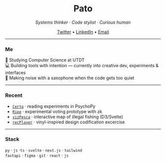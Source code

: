 <h1 align="center"><strong>Pato</strong></h1>
<p align="center"><em>Systems thinker · Code stylist · Curious human</em></p>

<p align="center"> 
  <a href="https://twitter.com/PatojPeralta">Twitter</a> • 
  <a href="https://linkedin.com/in/YOUR_HANDLE">LinkedIn</a> • 
  <a href="mailto:you@email.com">Email</a>
</p>

---

### Me

🧩 Studying Computer Science at UTDT  
💻 Building tools with intention — currently into creative dev, experiments & interfaces  
🎷 Making noise with a saxophone when the code gets too quiet

---

### Recent 

- [`Certo`](https://github.com/santi-nihany/certo) · reading experiments in PsychoPy  
- [`Ripe`](https://github.com/YOUR_REPO) · experimental voting prototype with zk  
- [`vizPesca`](https://github.com/YOUR_REPO) · interactive map of illegal fishing (D3/Svelte)  
- [`recPlayer`](https://github.com/YOUR_REPO) · vinyl-inspired design codification excercise
 

---

### Stack

`py` · `js` ·`ts` · `svelte` · `next.js` · `tailwind`  
`fastapi` · `figma` · `git` · `react` · `js` 
